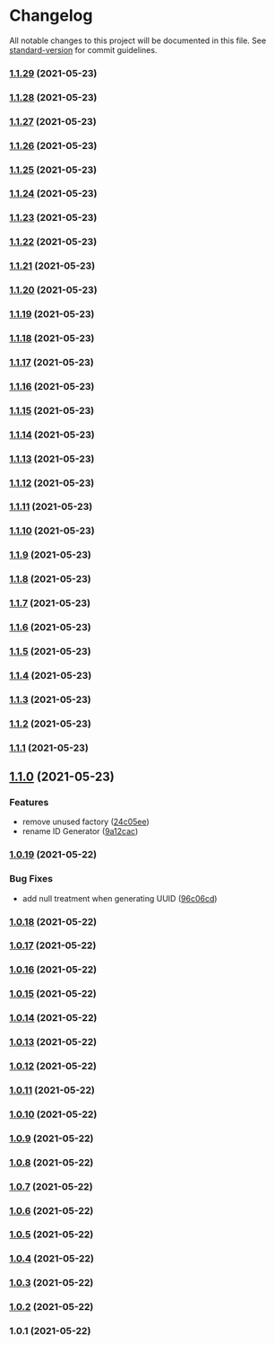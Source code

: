 # Changelog

All notable changes to this project will be documented in this file. See [standard-version](https://github.com/conventional-changelog/standard-version) for commit guidelines.

### [1.1.29](https://github.com/akmere-almeida/sample-library/compare/v1.1.28...v1.1.29) (2021-05-23)

### [1.1.28](https://github.com/akmere-almeida/sample-library/compare/v1.1.27...v1.1.28) (2021-05-23)

### [1.1.27](https://github.com/akmere-almeida/sample-library/compare/v1.1.26...v1.1.27) (2021-05-23)

### [1.1.26](https://github.com/akmere-almeida/sample-library/compare/v1.1.25...v1.1.26) (2021-05-23)

### [1.1.25](https://github.com/akmere-almeida/sample-library/compare/v1.1.24...v1.1.25) (2021-05-23)

### [1.1.24](https://github.com/akmere-almeida/sample-library/compare/v1.1.23...v1.1.24) (2021-05-23)

### [1.1.23](https://github.com/akmere-almeida/sample-library/compare/v1.1.22...v1.1.23) (2021-05-23)

### [1.1.22](https://github.com/akmere-almeida/sample-library/compare/v1.1.21...v1.1.22) (2021-05-23)

### [1.1.21](https://github.com/akmere-almeida/sample-library/compare/v1.1.20...v1.1.21) (2021-05-23)

### [1.1.20](https://github.com/akmere-almeida/sample-library/compare/v1.1.19...v1.1.20) (2021-05-23)

### [1.1.19](https://github.com/akmere-almeida/sample-library/compare/v1.1.18...v1.1.19) (2021-05-23)

### [1.1.18](https://github.com/akmere-almeida/sample-library/compare/v1.1.17...v1.1.18) (2021-05-23)

### [1.1.17](https://github.com/akmere-almeida/sample-library/compare/v1.1.16...v1.1.17) (2021-05-23)

### [1.1.16](https://github.com/akmere-almeida/sample-library/compare/v1.1.15...v1.1.16) (2021-05-23)

### [1.1.15](https://github.com/akmere-almeida/sample-library/compare/v1.1.14...v1.1.15) (2021-05-23)

### [1.1.14](https://github.com/akmere-almeida/sample-library/compare/v1.1.13...v1.1.14) (2021-05-23)

### [1.1.13](https://github.com/akmere-almeida/sample-library/compare/v1.1.12...v1.1.13) (2021-05-23)

### [1.1.12](https://github.com/akmere-almeida/sample-library/compare/v1.1.11...v1.1.12) (2021-05-23)

### [1.1.11](https://github.com/akmere-almeida/sample-library/compare/v1.1.10...v1.1.11) (2021-05-23)

### [1.1.10](https://github.com/akmere-almeida/sample-library/compare/v1.1.9...v1.1.10) (2021-05-23)

### [1.1.9](https://github.com/akmere-almeida/sample-library/compare/v1.1.8...v1.1.9) (2021-05-23)

### [1.1.8](https://github.com/akmere-almeida/sample-library/compare/v1.1.7...v1.1.8) (2021-05-23)

### [1.1.7](https://github.com/akmere-almeida/sample-library/compare/v1.1.6...v1.1.7) (2021-05-23)

### [1.1.6](https://github.com/akmere-almeida/sample-library/compare/v1.1.5...v1.1.6) (2021-05-23)

### [1.1.5](https://github.com/akmere-almeida/sample-library/compare/v1.1.4...v1.1.5) (2021-05-23)

### [1.1.4](https://github.com/akmere-almeida/sample-library/compare/v1.1.3...v1.1.4) (2021-05-23)

### [1.1.3](https://github.com/akmere-almeida/sample-library/compare/v1.1.2...v1.1.3) (2021-05-23)

### [1.1.2](https://github.com/akmere-almeida/sample-library/compare/v1.1.1...v1.1.2) (2021-05-23)

### [1.1.1](https://github.com/akmere-almeida/sample-library/compare/v1.1.0...v1.1.1) (2021-05-23)

## [1.1.0](https://github.com/akmere-almeida/sample-library/compare/v1.0.19...v1.1.0) (2021-05-23)


### Features

* remove unused factory ([24c05ee](https://github.com/akmere-almeida/sample-library/commit/24c05ee6e4047a373786ed2d237ef53c6318c47f))
* rename ID Generator ([9a12cac](https://github.com/akmere-almeida/sample-library/commit/9a12cac3ca98b41435aeb36c58f4e6f5c438577f))

### [1.0.19](https://github.com/akmere-almeida/sample-library/compare/v1.0.18...v1.0.19) (2021-05-22)


### Bug Fixes

* add null treatment when generating UUID ([96c06cd](https://github.com/akmere-almeida/sample-library/commit/96c06cdbe693cf732fc91d14cc98308fadb09158))

### [1.0.18](https://github.com/akmere-almeida/sample-library/compare/v1.0.17...v1.0.18) (2021-05-22)

### [1.0.17](https://github.com/akmere-almeida/sample-library/compare/v1.0.16...v1.0.17) (2021-05-22)

### [1.0.16](https://github.com/akmere-almeida/sample-library/compare/v1.0.15...v1.0.16) (2021-05-22)

### [1.0.15](https://github.com/akmere-almeida/sample-library/compare/v1.0.14...v1.0.15) (2021-05-22)

### [1.0.14](https://github.com/akmere-almeida/sample-library/compare/v1.0.13...v1.0.14) (2021-05-22)

### [1.0.13](https://github.com/akmere-almeida/sample-library/compare/v1.0.12...v1.0.13) (2021-05-22)

### [1.0.12](https://github.com/akmere-almeida/sample-library/compare/v1.0.11...v1.0.12) (2021-05-22)

### [1.0.11](https://github.com/akmere-almeida/sample-library/compare/v1.0.10...v1.0.11) (2021-05-22)

### [1.0.10](https://github.com/akmere-almeida/sample-library/compare/v1.0.9...v1.0.10) (2021-05-22)

### [1.0.9](https://github.com/akmere-almeida/sample-library/compare/v1.0.8...v1.0.9) (2021-05-22)

### [1.0.8](https://github.com/akmere-almeida/sample-library/compare/v1.0.7...v1.0.8) (2021-05-22)

### [1.0.7](https://github.com/akmere-almeida/sample-library/compare/v1.0.6...v1.0.7) (2021-05-22)

### [1.0.6](https://github.com/akmere-almeida/sample-library/compare/v1.0.5...v1.0.6) (2021-05-22)

### [1.0.5](https://github.com/akmere-almeida/sample-library/compare/v1.0.4...v1.0.5) (2021-05-22)

### [1.0.4](https://github.com/akmere-almeida/sample-library/compare/v1.0.3...v1.0.4) (2021-05-22)

### [1.0.3](https://github.com/akmere-almeida/sample-library/compare/v1.0.2...v1.0.3) (2021-05-22)

### [1.0.2](https://github.com/akmere-almeida/sample-library/compare/v1.0.1...v1.0.2) (2021-05-22)

### 1.0.1 (2021-05-22)
